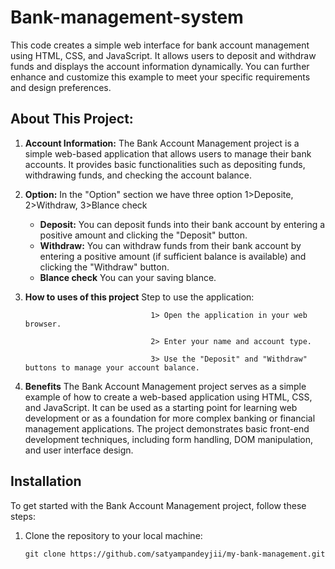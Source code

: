 # Bank-management-system

This code creates a simple web interface for bank account management using HTML, CSS, and JavaScript. It allows users to deposit and withdraw funds and displays the account information dynamically. You can further enhance and customize this example to meet your specific requirements and design preferences.
## About This Project:

1. **Account Information:** The Bank Account Management project is a simple web-based application that allows users to manage their bank accounts. It provides basic functionalities such as depositing funds, withdrawing funds, and checking the account balance.


2. **Option:** In the "Option" section we have three option 1>Deposite, 2>Withdraw, 3>Blance check

    - **Deposit:** You can deposit funds into their bank account by entering a positive amount and clicking the "Deposit" button.
    - **Withdraw:**  You can withdraw funds from their bank account by entering a positive amount (if sufficient balance is available) and clicking the "Withdraw" button.
    - **Blance check**  You can your saving blance.

3. **How to uses of this project**
                                    Step to use the application:

                                   1> Open the application in your web browser.

                                   2> Enter your name and account type.

                                   3> Use the "Deposit" and "Withdraw" buttons to manage your account balance.


5. **Benefits**
The Bank Account Management project serves as a simple example of how to create a web-based application using HTML, CSS, and JavaScript. It can be used as a starting point for learning web development or as a foundation for more complex banking or financial management applications. The project demonstrates basic front-end development techniques, including form handling, DOM manipulation, and user interface design.

## Installation

To get started with the Bank Account Management project, follow these steps:

1. Clone the repository to your local machine:

   ```shell
   git clone https://github.com/satyampandeyjii/my-bank-management.git



